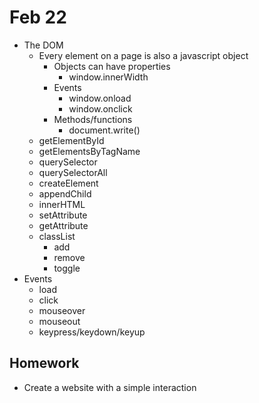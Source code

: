 # Feb 22

* The DOM
	* Every element on a page is also a javascript object
		* Objects can have properties
			* window.innerWidth
		* Events
			* window.onload
			* window.onclick
		* Methods/functions
			* document.write()
	* getElementById
	* getElementsByTagName
	* querySelector
	* querySelectorAll
	* createElement
	* appendChild
	* innerHTML
	* setAttribute
	* getAttribute
	* classList
		* add
		* remove
		* toggle
* Events
	* load
	* click
	* mouseover
	* mouseout
	* keypress/keydown/keyup

	
## Homework
* Create a website with a simple interaction	


